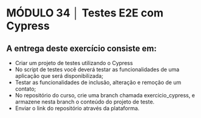# MÓDULO 34 │ Testes E2E com Cypress

## A entrega deste exercício consiste em:

- Criar um projeto de testes utilizando o Cypress
- No script de testes você deverá testar as funcionalidades de uma aplicação que será disponibilizada;
- Testar as funcionalidades de inclusão, alteração e remoção de
  um contato;
- No repositório do curso, crie uma branch chamada exercicio_cypress, e armazene nesta branch o conteúdo do
  projeto de teste.
- Enviar o link do repositório através da plataforma.
